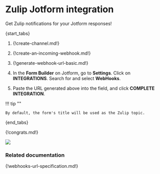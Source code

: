 # Zulip Jotform integration

Get Zulip notifications for your Jotform responses!

{start_tabs}

1. {!create-channel.md!}

1. {!create-an-incoming-webhook.md!}

1. {!generate-webhook-url-basic.md!}

1. In the **Form Builder** on Jotform, go to **Settings**. Click on
   **INTEGRATIONS**. Search for and select **WebHooks**.

1. Paste the URL generated above into the field, and click
   **COMPLETE INTEGRATION**.

!!! tip ""

    By default, the form's title will be used as the Zulip topic.

{end_tabs}

{!congrats.md!}

![](/static/images/integrations/jotform/001.png)

### Related documentation

{!webhooks-url-specification.md!}
